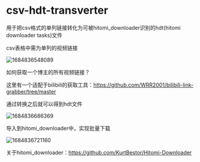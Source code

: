 # csv-hdt-transverter
用于把csv格式的单列链接转化为可被hitomi_downloader识别的hdt(hitomi downloader tasks)文件

csv表格中需为单列的视频链接

![1684836548089](https://github.com/WRR2001/csv-hdt-transverter/assets/74068138/7441caaa-b165-4d44-989d-b44666c52b47)

如何获取一个博主的所有视频链接？

这里有一个适配于bilibili的获取工具：https://github.com/WRR2001/bilibili-link-grabber/tree/master

通过转换之后就可以得到hdt文件

![1684836686369](https://github.com/WRR2001/csv-hdt-transverter/assets/74068138/32870f96-1e59-4c68-a4f0-8ac73641941a)

导入到hitomi_downloader中，实现批量下载

![1684836721160](https://github.com/WRR2001/csv-hdt-transverter/assets/74068138/c0fd7b6e-0896-4205-bc88-27b210b550ab)

关于hitomi_downloader：https://github.com/KurtBestor/Hitomi-Downloader
